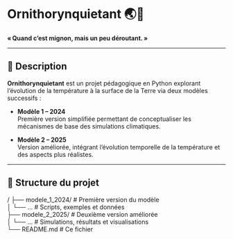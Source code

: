 # Ornithorynquietant 🌏🦆

**« Quand c’est mignon, mais un peu déroutant. »**

---

## 🧭 Description

**Ornithorynquietant** est un projet pédagogique en Python explorant l’évolution de la température à la surface de la Terre via deux modèles successifs :

- **Modèle 1 – 2024**  
  Première version simplifiée permettant de conceptualiser les mécanismes de base des simulations climatiques.

- **Modèle 2 – 2025**  
  Version améliorée, intégrant l’évolution temporelle de la température et des aspects plus réalistes.

---

## 📁 Structure du projet

/
├── modele_1_2024/ # Première version du modèle  
│ └── ... # Scripts, exemples et données  
├── modele_2_2025/ # Deuxième version améliorée  
│ └── ... # Simulations, résultats et visualisations  
└── README.md # Ce fichier  